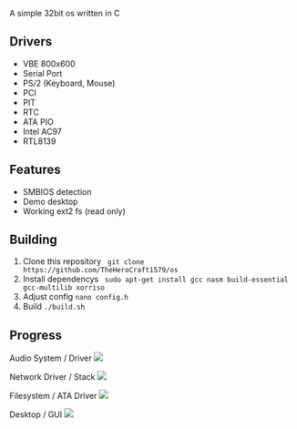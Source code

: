 A simple 32bit os written in C

## Drivers
 - VBE 800x600
 - Serial Port
 - PS/2 (Keyboard, Mouse)
 - PCI
 - PIT
 - RTC
 - ATA PIO
 - Intel AC97
 - RTL8139

## Features
 - SMBIOS detection
 - Demo desktop
 - Working ext2 fs (read only)

## Building
 1. Clone this repository ``` git clone https://github.com/TheHeroCraft1579/os``` 
 2. Install dependencys ``` sudo apt-get install gcc nasm build-essential gcc-multilib xorriso```
 3. Adjust config ``` nano config.h ```
 4. Build ``` ./build.sh ```

## Progress
 <p>
  Audio System / Driver 
  <img src="https://progress-bar-theherocraft1579.herokuapp.com/30">
 </p>
 <p>
 <p>
  Network Driver / Stack
  <img src="https://progress-bar-theherocraft1579.herokuapp.com/40">
 </p>
 <p>
  Filesystem / ATA Driver
  <img src="https://progress-bar-theherocraft1579.herokuapp.com/50">
 </p>
 <p>
  Desktop / GUI
  <img src="https://progress-bar-theherocraft1579.herokuapp.com/30">
 </p>

 
